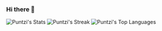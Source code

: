 ### Hi there 👋

![Puntzi's Stats](https://github-readme-stats.vercel.app/api?username=Puntzi&theme=dracula&show_icons=true&hide_border=true&count_private=false)
![Puntzi's Streak](https://github-readme-streak-stats.herokuapp.com/?user=Puntzi&theme=dracula&hide_border=true)
![Puntzi's Top Languages](https://github-readme-stats.vercel.app/api/top-langs/?username=Puntzi&theme=dracula&show_icons=true&hide_border=true&layout=compact)
